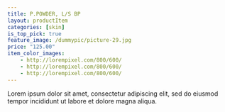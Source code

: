 ```yaml
---
title: P.POWDER, L/S BP
layout: productItem
categories: [skin]
is_top_pick: true
feature_image: /dummypic/picture-29.jpg
price: "125.00"
item_color_images:
    - http://lorempixel.com/800/600/
    - http://lorempixel.com/800/600/
    - http://lorempixel.com/800/600/
---
```


Lorem ipsum dolor sit amet, consectetur adipiscing elit, sed do eiusmod tempor incididunt ut labore et dolore magna aliqua.
